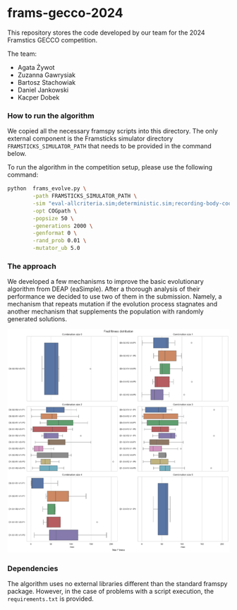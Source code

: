 # frams-gecco-2024

This repository stores the code developed by our team for the 2024 Framstics GECCO competition.

The team:

- Agata Żywot
- Zuzanna Gawrysiak
- Bartosz Stachowiak
- Daniel Jankowski
- Kacper Dobek

### How to run the algorithm ###

We copied all the necessary framspy scripts into this directory. The only external component is the Framsticks simulator directory `FRAMSTICKS_SIMULATOR_PATH` that needs to be provided in the command below.

To run the algorithm in the competition setup, please use the following command:

```bash
python  frams_evolve.py \
        -path FRAMSTICKS_SIMULATOR_PATH \
        -sim "eval-allcriteria.sim;deterministic.sim;recording-body-coords.sim" \
        -opt COGpath \
        -popsize 50 \
        -generations 2000 \
        -genformat 0 \
        -rand_prob 0.01 \
        -mutator_ub 5.0
```

### The approach

We developed a few mechanisms to improve the basic evolutionary algorithm from DEAP (eaSimple). After a thorough analysis of their performance we decided to use two of them in the submission. Namely, a mechanism that repeats mutation if the evolution process stagnates and another mechanism that supplements the population with randomly generated solutions.

![Comb Results](vis/comb_results.png)

### Dependencies ###

The algorithm uses no external libraries different than the standard framspy package. However, in the case of problems with a script execution, the `requirements.txt` is provided.
